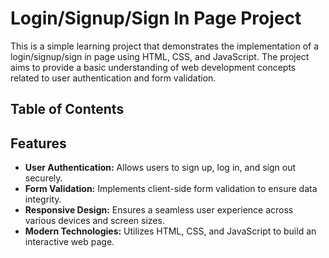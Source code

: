 # Login/Signup/Sign In Page Project

This is a simple learning project that demonstrates the implementation of a login/signup/sign in page using HTML, CSS, and JavaScript. The project aims to provide a basic understanding of web development concepts related to user authentication and form validation.

## Table of Contents

## Features

- **User Authentication:** Allows users to sign up, log in, and sign out securely.
- **Form Validation:** Implements client-side form validation to ensure data integrity.
- **Responsive Design:** Ensures a seamless user experience across various devices and screen sizes.
- **Modern Technologies:** Utilizes HTML, CSS, and JavaScript to build an interactive web page.

